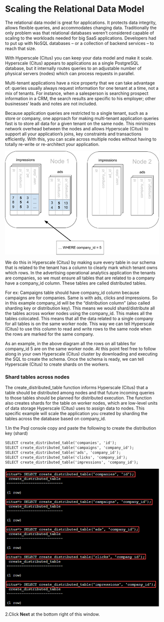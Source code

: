 # Scaling the Relational Data Model

The relational data model is great for applications. It protects data integrity, allows flexible queries, and accommodates changing data. Traditionally the only problem was that relational databases weren’t considered capable of scaling to the workloads needed for big SaaS applications. Developers had to put up with NoSQL databases – or a collection of backend services – to reach that size.

With Hyperscale (Citus) you can keep your data model and make it scale. Hyperscale (Citus) appears to applications as a single PostgreSQL database, but it internally routes queries to an adjustable number of physical servers (nodes) which can process requests in parallel.

Multi-tenant applications have a nice property that we can take advantage of: queries usually always request information for one tenant at a time, not a mix of tenants. For instance, when a salesperson is searching prospect information in a CRM, the search results are specific to his employer; other businesses’ leads and notes are not included.

Because application queries are restricted to a single tenant, such as a store or company, one approach for making multi-tenant application queries fast is to store all data for a given tenant on the same node. This minimizes network overhead between the nodes and allows Hyperscale (Citus) to support all your application’s joins, key constraints and transactions efficiently. With this, you can scale across multiple nodes without having to totally re-write or re-architect your application.

  ![](Images/diagram.png)

We do this in Hyperscale (Citus) by making sure every table in our schema that is related to the tenant has a column to clearly mark which tenant owns which rows. In the advertising operational analytics application the tenants are companies, so we must ensure all tables that are related to a company have a company_id column. These tables are called distributed tables. 

For ex: Campaigns table should have company_id column because campaigns are for companies. Same is with ads, clicks and impressions.
So in this example company_id will be the “distribution column” (also called sharding key or distribution key). This means we would shard/distribute all the tables across worker nodes using the company_id. This makes all the tables colocated. This means that all the data related to a single company for all tables is on the same worker node. This way we can tell Hyperscale (Citus) to use this column to read and write rows to the same node when the rows are marked for the same company. 

As an example, in the above diagram all the rows on all tables for company_id 5 are on the same worker node.
At this point feel free to follow along in your own Hyperscale (Citus) cluster by downloading and executing the SQL to create the schema. Once the schema is ready, we can tell Hyperscale (Citus) to create shards on the workers.

### **Shard tables across nodes**

The create_distributed_table function informs Hyperscale (Citus) that a table should be distributed among nodes and that future incoming queries to those tables should be planned for distributed execution. The function also creates shards for the table on worker nodes, which are low-level units of data storage Hyperscale (Citus) uses to assign data to nodes.
This specific example will scale the application you created by sharding the tables across the database based on company_id.

1.In the Psql console copy and paste the following to create the distribution key (shard)

```
SELECT create_distributed_table('companies', 'id'); 
SELECT create_distributed_table('campaigns', 'company_id'); 
SELECT create_distributed_table('ads', 'company_id'); 
SELECT create_distributed_table('clicks', 'company_id'); 
SELECT create_distributed_table('impressions', 'company_id'); 
```

  ![](Images/5query.png)

2.Click **Next** at the bottom right of this window.


